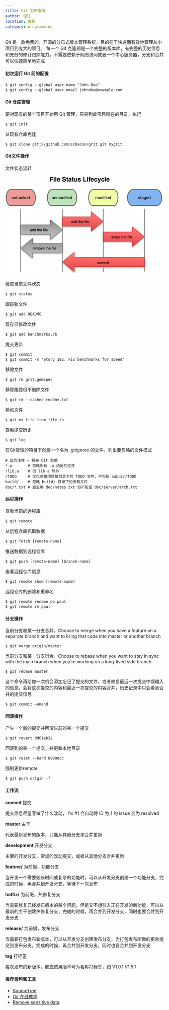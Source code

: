 ```yaml
---
title: Git 实用指南 
author: 但江
location: 成都 
category: programming
---
```


Git 是一款免费的，开源的分布式版本管理系统，目的在于快速而有效地管理从小项目到庞大的项目。 每一个 Git 克隆都是一个完整的版本库，有完整的历史信息和充分的修订跟踪能力，不需要依赖于网络访问或者一个中心服务器，分支和合并可以快速简单地完成

#### 初次运行 Git 前的配置

	$ git config --global user.name "John Doe"
	$ git config --global user.email johndoe@example.com

#### Git 仓库管理

要对现有的某个项目开始用 Git 管理，只需到此项目所在的目录，执行

	$ git init

从现有仓库克隆

	$ git clone git://github.com/schacon/grit.git mygrit

#### Git文件操作

文件状态流转

![Git File Status](/images/git-file-status.png)

检查当前文件状态

	$ git status

跟踪新文件

	$ git add README

暂存已修改文件

	$ git add benchmarks.rb

提交更新

	$ git commit
	$ git commit -m "Story 182: Fix benchmarks for speed"

移除文件

	$ git rm grit.gemspec

移除跟踪但不删除文件

	$ git rm --cached readme.txt

移动文件

	$ git mv file_from file_to

查看提交历史

	$ git log

在Git管理的项目下创建一个名为 .gitignore 的文件，列出要忽略的文件模式

	# 此为注释 – 将被 Git 忽略
	*.a       # 忽略所有 .a 结尾的文件
	!lib.a    # 但 lib.a 除外
	/TODO     # 仅仅忽略项目根目录下的 TODO 文件，不包括 subdir/TODO
	build/    # 忽略 build/ 目录下的所有文件
	doc/*.txt # 会忽略 doc/notes.txt 但不包括 doc/server/arch.txt

#### 远程操作

查看当前的远程库

	$ git remote

从远程仓库抓取数据

	$ git fetch [remote-name]

推送数据到远程仓库

	$ git push [remote-name] [branch-name]

查看远程仓库信息

	$ git remote show [remote-name]

远程仓库的删除和重命名

	$ git remote rename pb paul
	$ git remote rm paul

#### 分支操作

当前分支和某一分支合并，Choose to merge when you have a feature on a separate branch and want to bring that code into master or another branch

	$ git merge origin/master

当前分支和某一分支衍合，Choose to rebase when you want to stay in sync with the main branch when you’re working on a long-lived side branch

	$ git rebase master

这个命令再给你一次机会添加忘记了提交的文件，或者修复最近一次提交中误输入的信息，会将这次提交的内容和最近一次提交的内容合并，历史记录中只会看到合并的提交信息

	$ git commit –amend

#### 回滚操作

产生一个新的提交并回滚以前的某一个提交

	$ git revert dd61ab32 

回滚到的某一个提交，并更新本地目录

	$ git reset --hard 69988cc

强制更新remote

	$ git push origin -f

#### 工作流

**commit** 提交

提交信息尽量写做了什么改动， fix #1 会自动将 ID 为 1 的 issue 变为 resolved

**master** 主干

代表最新发布的版本，只能从其他分支来合并更新

**development** 开发分支

主要的开发分支，常规的改动提交，或者从其他分支合并更新

**feature/** 为前缀，功能分支

当开发一个需要较长时间或复杂的功能时，可以从开发分支创建一个功能分支，完成的时候，再合并到开发分支，等待下一次发布

**hotfix/** 为前缀，热修复分支

当需要修复已经发布版本的某个问题，但是又不想引入正在开发的新功能，可以从最新的主干创建热修复分支，完成的时候，再合并到开发分支，同时也要合并到开发分支

**release/** 为前缀，发布分支

当需要打包发布新版本，可以从开发分支创建发布分支，为打包发布所做的更新提交到发布分支，完成的时候，再合并到开发分支，同时也要合并到开发分支

**tag** 打标签

每次发布的新版本，都应该用版本号为名称打标签，如 V1.0.1 V1.5.1

#### 推荐资料和工具

* [SourceTree][sourcetreee]
* [Git 在线教程][gitbook]
* [Remove sensitive data][remove-sensitive-data]

[sourcetreee]: http://www.sourcetreeapp.com
[gitbook]: http://git-scm.com/book/zh
[remove-sensitive-data]: https://help.github.com/articles/remove-sensitive-data/
